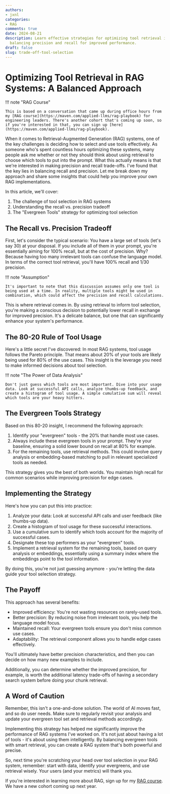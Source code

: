 ```yaml
---
authors:
- jxnl
categories:
- RAG
comments: true
date: 2024-08-21
description: Learn effective strategies for optimizing tool retrieval in RAG systems,
  balancing precision and recall for improved performance.
draft: false
slug: trade-off-tool-selection
---
```


# Optimizing Tool Retrieval in RAG Systems: A Balanced Approach

!!! note "RAG Course"

    This is based on a conversation that came up during office hours from my [RAG course](https://maven.com/applied-llms/rag-playbook) for engineering leaders. There's another cohort that's coming up soon, so if you're interested in that, you can sign up [here](https://maven.com/applied-llms/rag-playbook).

When it comes to Retrieval-Augmented Generation (RAG) systems, one of the key challenges is deciding how to select and use tools effectively. As someone who's spent countless hours optimizing these systems, many people ask me whether or not they should think about using retrieval to choose which tools to put into the prompt. What this actually means is that we're interested in making precision and recall trade-offs. I've found that the key lies in balancing recall and precision. Let me break down my approach and share some insights that could help you improve your own RAG implementations.

In this article, we'll cover:

1. The challenge of tool selection in RAG systems
2. Understanding the recall vs. precision tradeoff
3. The "Evergreen Tools" strategy for optimizing tool selection

<!-- more -->

## The Recall vs. Precision Tradeoff

First, let's consider the typical scenario: You have a large set of tools (let's say 30) at your disposal. If you include all of them in your prompt, you're essentially aiming for 100% recall, but at the cost of precision. Why? Because having too many irrelevant tools can confuse the language model. In terms of the correct tool retrieval, you'll have 100% recall and 1/30 precision.

!!! note "Assumption"

    It's important to note that this discussion assumes only one tool is being used at a time. In reality, multiple tools might be used in combination, which could affect the precision and recall calculations.

This is where retrieval comes in. By using retrieval to inform tool selection, you're making a conscious decision to potentially lower recall in exchange for improved precision. It's a delicate balance, but one that can significantly enhance your system's performance.

## The 80-20 Rule of Tool Usage

Here's a little secret I've discovered: In most RAG systems, tool usage follows the Pareto principle. That means about 20% of your tools are likely being used for 80% of the use cases. This insight is the leverage you need to make informed decisions about tool selection.

!!! note "The Power of Data Analysis"

    Don't just guess which tools are most important. Dive into your usage data. Look at successful API calls, analyze thumbs-up feedback, and create a histogram of tool usage. A simple cumulative sum will reveal which tools are your heavy hitters.

## The Evergreen Tools Strategy

Based on this 80-20 insight, I recommend the following approach:

1. Identify your "evergreen" tools - the 20% that handle most use cases.
2. Always include these evergreen tools in your prompt. They're your baseline, ensuring a solid lower bound on recall at 80% for example.
3. For the remaining tools, use retrieval methods. This could involve query analysis or embedding-based matching to pull in relevant specialized tools as needed.

This strategy gives you the best of both worlds. You maintain high recall for common scenarios while improving precision for edge cases.

## Implementing the Strategy

Here's how you can put this into practice:

1. Analyze your data: Look at successful API calls and user feedback (like thumbs-up data).
2. Create a histogram of tool usage for these successful interactions.
3. Use a cumulative sum to identify which tools account for the majority of successful cases.
4. Designate these top performers as your "evergreen" tools.
5. Implement a retrieval system for the remaining tools, based on query analysis or embeddings, essentially using a summary index where the embeddings point to the tool information.

By doing this, you're not just guessing anymore - you're letting the data guide your tool selection strategy.

## The Payoff

This approach has several benefits:

- Improved efficiency: You're not wasting resources on rarely-used tools.
- Better precision: By reducing noise from irrelevant tools, you help the language model focus.
- Maintained recall: Your evergreen tools ensure you don't miss common use cases.
- Adaptability: The retrieval component allows you to handle edge cases effectively.

You'll ultimately have better precision characteristics, and then you can decide on how many new examples to include. 

Additionally, you can determine whether the improved precision, for example, is worth the additional latency trade-offs of having a secondary search system before doing your chunk retrieval.

## A Word of Caution

Remember, this isn't a one-and-done solution. The world of AI moves fast, and so do user needs. Make sure to regularly revisit your analysis and update your evergreen tool set and retrieval methods accordingly.

Implementing this strategy has helped me significantly improve the performance of RAG systems I've worked on. It's not just about having a lot of tools - it's about using them intelligently. By balancing evergreen tools with smart retrieval, you can create a RAG system that's both powerful and precise.

So, next time you're scratching your head over tool selection in your RAG system, remember: start with data, identify your evergreens, and use retrieval wisely. Your users (and your metrics) will thank you.

If you're interested in learning more about RAG, sign up for my [RAG course](https://maven.com/applied-llms/rag-playbook). We have a new cohort coming up next year.